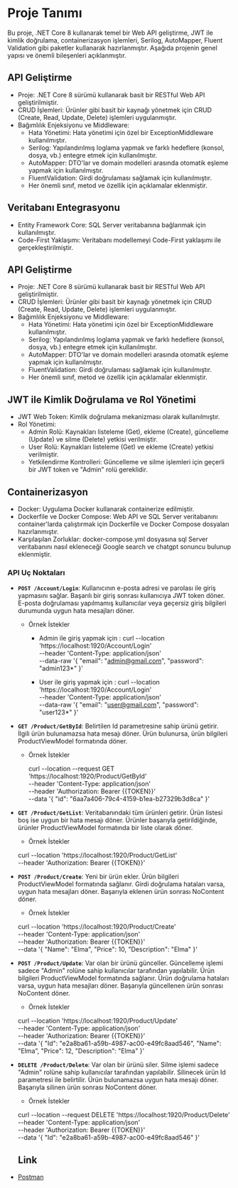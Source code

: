 
# Proje Tanımı

Bu proje, .NET Core 8 kullanarak temel bir Web API geliştirme, JWT ile kimlik doğrulama, containerizasyon işlemleri, Serilog, AutoMapper, Fluent Validation gibi paketler kullanarak hazırlanmıştır. Aşağıda projenin genel yapısı ve önemli bileşenleri açıklanmıştır.


## API Geliştirme

* Proje: .NET Core 8 sürümü kullanarak basit bir RESTful Web API geliştirilmiştir.
* CRUD İşlemleri: Ürünler gibi basit bir kaynağı yönetmek için CRUD (Create, Read, Update, Delete) işlemleri uygulanmıştır.
* Bağımlılık Enjeksiyonu ve Middleware:
    * Hata Yönetimi: Hata yönetimi için özel bir ExceptionMiddleware kullanılmıştır.
    * Serilog: Yapılandırılmış loglama yapmak ve farklı hedeflere (konsol, dosya, vb.) entegre etmek için kullanılmıştır.
    * AutoMapper: DTO'lar ve domain modelleri arasında otomatik eşleme yapmak için kullanılmıştır.
    * FluentValidation: Girdi doğrulaması sağlamak için kullanılmıştır.
    * Her önemli sınıf, metod ve özellik için açıklamalar eklenmiştir.

## Veritabanı Entegrasyonu
* Entity Framework Core: SQL Server veritabanına bağlanmak için kullanılmıştır.
* Code-First Yaklaşımı: Veritabanı modellemeyi Code-First yaklaşımı ile gerçekleştirilmiştir.

## API Geliştirme

* Proje: .NET Core 8 sürümü kullanarak basit bir RESTful Web API geliştirilmiştir.
* CRUD İşlemleri: Ürünler gibi basit bir kaynağı yönetmek için CRUD (Create, Read, Update, Delete) işlemleri uygulanmıştır.
* Bağımlılık Enjeksiyonu ve Middleware:
    * Hata Yönetimi: Hata yönetimi için özel bir ExceptionMiddleware kullanılmıştır.
    * Serilog: Yapılandırılmış loglama yapmak ve farklı hedeflere (konsol, dosya, vb.) entegre etmek için kullanılmıştır.
    * AutoMapper: DTO'lar ve domain modelleri arasında otomatik eşleme yapmak için kullanılmıştır.
    * FluentValidation: Girdi doğrulaması sağlamak için kullanılmıştır.
    * Her önemli sınıf, metod ve özellik için açıklamalar eklenmiştir.

## JWT ile Kimlik Doğrulama ve Rol Yönetimi
* JWT Web Token: Kimlik doğrulama mekanizması olarak kullanılmıştır.
* Rol Yönetimi:
  * Admin Rolü: Kaynakları listeleme (Get), ekleme (Create), güncelleme (Update) ve silme (Delete) yetkisi verilmiştir.
  * User Rolü: Kaynakları listeleme (Get) ve ekleme (Create) yetkisi verilmiştir.
  * Yetkilendirme Kontrolleri: Güncelleme ve silme işlemleri için geçerli bir JWT token ve "Admin" rolü gereklidir.
 
## Containerizasyon
* Docker: Uygulama Docker kullanarak containerize edilmiştir.
* Dockerfile ve Docker Compose: Web API ve SQL Server veritabanını container'larda çalıştırmak için Dockerfile ve Docker Compose dosyaları hazırlanmıştır.
* Karşılaşılan Zorluklar: docker-compose.yml dosyasına sql Server veritabanını nasıl ekleneceği Google search ve chatgpt sonuncu bulunup eklenmiştir.

### API Uç Noktaları
- **`POST /Account/Login`**: Kullanıcının e-posta adresi ve parolası ile giriş yapmasını sağlar. Başarılı bir giriş sonrası kullanıcıya JWT token döner. E-posta doğrulaması yapılmamış kullanıcılar veya geçersiz giriş bilgileri durumunda uygun hata mesajları döner.

  * Örnek İstekler

    * Admin ile giriş yapmak için :
    curl --location 'https://localhost:1920/Account/Login' \
    --header 'Content-Type: application/json' \
    --data-raw '{
    "email": "admin@gmail.com",
    "password": "admin123*"
    }'


    * User ile giriş yapmak için :
    curl --location 'https://localhost:1920/Account/Login' \
    --header 'Content-Type: application/json' \
    --data-raw '{
    "email": "user@gmail.com",
    "password": "user123*"
    }'

- **`GET /Product/GetById`**: Belirtilen Id parametresine sahip ürünü getirir. İlgili ürün bulunamazsa hata mesajı döner. Ürün bulunursa, ürün bilgileri ProductViewModel formatında döner.

  * Örnek İstekler

    curl --location --request GET 'https://localhost:1920/Product/GetById' \
    --header 'Content-Type: application/json' \
    --header 'Authorization: Bearer {{TOKEN}}' \
    --data '{
    "id": "6aa7a406-79c4-4159-b1ea-b27329b3d8ca"
    }'

- **`GET /Product/GetList`**: Veritabanındaki tüm ürünleri getirir. Ürün listesi boş ise uygun bir hata mesajı döner. Ürünler başarıyla getirildiğinde, ürünler ProductViewModel formatında bir liste olarak döner.

    * Örnek İstekler

    curl --location 'https://localhost:1920/Product/GetList' \
    --header 'Authorization: Bearer {{TOKEN}}'

- **`POST /Product/Create`**: Yeni bir ürün ekler. Ürün bilgileri ProductViewModel formatında sağlanır. Girdi doğrulama hataları varsa, uygun hata mesajları döner. Başarıyla eklenen ürün sonrası NoContent döner.

    * Örnek İstekler

    curl --location 'https://localhost:1920/Product/Create' \
    --header 'Content-Type: application/json' \
    --header 'Authorization: Bearer {{TOKEN}}' \
    --data '{
    "Name": "Elma",
    "Price": 10,
    "Description": "Elma"
    }'

- **`POST /Product/Update`**: Var olan bir ürünü günceller. Güncelleme işlemi sadece "Admin" rolüne sahip kullanıcılar tarafından yapılabilir. Ürün bilgileri ProductViewModel formatında sağlanır. Ürün doğrulama hataları varsa, uygun hata mesajları döner. Başarıyla güncellenen ürün sonrası NoContent döner.

    * Örnek İstekler

    curl --location 'https://localhost:1920/Product/Update' \
    --header 'Content-Type: application/json' \
    --header 'Authorization: Bearer {{TOKEN}}' \
    --data '{
    "Id": "e2a8ba61-a59b-4987-ac00-e49fc8aad546",
    "Name": "Elma",
    "Price": 12,
    "Description": "Elma"
    }'

- **`DELETE /Product/Delete`**: Var olan bir ürünü siler. Silme işlemi sadece "Admin" rolüne sahip kullanıcılar tarafından yapılabilir. Silinecek ürün Id parametresi ile belirtilir. Ürün bulunamazsa uygun hata mesajı döner. Başarıyla silinen ürün sonrası NoContent döner.

    * Örnek İstekler

    curl --location --request DELETE 'https://localhost:1920/Product/Delete' \
    --header 'Content-Type: application/json' \
    --header 'Authorization: Bearer {{TOKEN}}' \
    --data '{
    "Id": "e2a8ba61-a59b-4987-ac00-e49fc8aad546"
    }'

  ## Link

* [Postman](https://api.postman.com/collections/25138324-605b99d5-9c2c-4450-a94d-b2e77035663e?access_key=PMAT-01J7XPZ9RXTBCYKRHC83NXT1XD)
